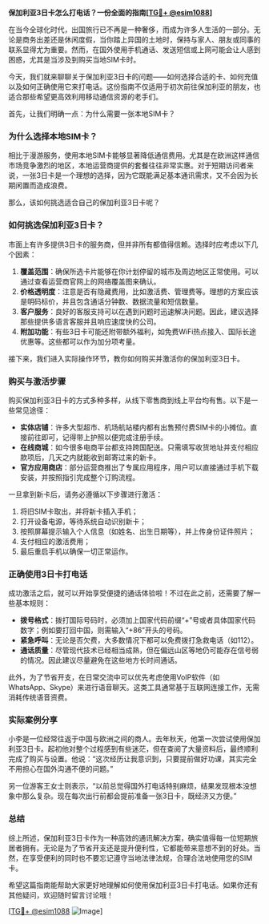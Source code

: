 **保加利亚3日卡怎么打电话？一份全面的指南[[TG💪+ @esim1088](https://t.me/s/esim1088)]**

在当今全球化时代，出国旅行已不再是一种奢侈，而成为许多人生活的一部分。无论是商务出差还是休闲度假，当你踏上异国的土地时，保持与家人、朋友或同事的联系显得尤为重要。然而，在国外使用手机通话、发送短信或上网可能会让人感到困惑，尤其是当涉及到购买当地SIM卡时。

今天，我们就来聊聊关于保加利亚3日卡的问题——如何选择合适的卡、如何充值以及如何正确使用它来打电话。这份指南不仅适用于初次前往保加利亚的朋友，也适合那些希望更高效利用移动通信资源的老手们。

首先，让我们明确一点：为什么需要一张本地SIM卡？

### 为什么选择本地SIM卡？

相比于漫游服务，使用本地SIM卡能够显著降低通信费用。尤其是在欧洲这样通信市场竞争激烈的地区，本地运营商提供的套餐往往非常实惠。对于短期访问者来说，一张3日卡是一个理想的选择，因为它既能满足基本通讯需求，又不会因为长期闲置而造成浪费。

那么，该如何挑选适合自己的保加利亚3日卡呢？

### 如何挑选保加利亚3日卡？

市面上有许多提供3日卡的服务商，但并非所有都值得信赖。选择时应考虑以下几个因素：

1. **覆盖范围**：确保所选卡片能够在你计划停留的城市及周边地区正常使用。可以通过查看运营商官网上的网络覆盖图来确认。
2. **价格透明度**：注意是否有隐藏费用，比如激活费、管理费等。理想的方案应该是明码标价，并且包含通话分钟数、数据流量和短信数量。
3. **客户服务**：良好的客服支持可以在遇到问题时迅速解决问题。因此，建议选择那些提供多语言客服并且响应速度快的公司。
4. **附加功能**：有些3日卡可能还附带额外福利，如免费WiFi热点接入、国际长途优惠等。这些都可以作为加分项考量。

接下来，我们进入实际操作环节，教你如何购买并激活你的保加利亚3日卡。

### 购买与激活步骤

购买保加利亚3日卡的方式多种多样，从线下零售商到线上平台均有售。以下是一些常见途径：

- **实体店铺**：许多大型超市、机场航站楼内都有出售预付费SIM卡的小摊位。直接前往即可，记得带上护照以便完成注册手续。
- **在线商城**：如今很多电商平台都支持跨国配送。只需填写收货地址并支付相应款项后，几天之内就能收到邮寄过来的新卡。
- **官方应用商店**：部分运营商推出了专属应用程序，用户可以直接通过手机下载安装，并按照指引完成整个订购流程。

一旦拿到新卡后，请务必遵循以下步骤进行激活：

1. 将旧SIM卡取出，并将新卡插入手机；
2. 打开设备电源，等待系统自动识别新卡；
3. 按照屏幕提示输入个人信息（如姓名、出生日期等），并上传身份证件照片；
4. 支付相应的激活费用；
5. 最后重启手机以确保一切正常运作。

### 正确使用3日卡打电话

成功激活之后，就可以开始享受便捷的通话体验啦！不过在此之前，还需要了解一些基本规则：

- **拨号格式**：拨打国际号码时，必须加上国家代码前缀“+”号或者具体国家代码数字；例如要打回中国，则需输入“+86”开头的号码。
- **紧急呼叫**：无论是否欠费，大多数情况下都可以免费拨打急救电话（如112）。
- **通话质量**：尽管现代技术已经相当成熟，但在偏远山区等地仍可能存在信号弱的情况。因此建议尽量避免在这些地方长时间通话。

此外，为了节省开支，在日常交流中可以优先考虑使用VoIP软件（如WhatsApp、Skype）来进行语音聊天。这类工具通常基于互联网连接工作，无需消耗传统语音资费。

### 实际案例分享

小李是一位经常往返于中国与欧洲之间的商人。去年秋天，他第一次尝试使用保加利亚3日卡。起初他对整个过程感到有些迷茫，但在查阅了大量资料后，最终顺利完成了购买与设置。他说：“这次经历让我意识到，只要提前做好功课，其实完全不用担心在国外沟通不便的问题。”

另一位游客王女士则表示，“以前总觉得国外打电话特别麻烦，结果发现根本没想象中那么复杂。现在每次出行前都会提前准备一张3日卡，既经济又方便。”

### 总结

综上所述，保加利亚3日卡作为一种高效的通讯解决方案，确实值得每一位短期旅居者拥有。无论是为了节省开支还是提升便利性，它都能带来意想不到的好处。当然，在享受便利的同时也不要忘记遵守当地法律法规，合理合法地使用您的SIM卡。

希望这篇指南能帮助大家更好地理解如何使用保加利亚3日卡打电话。如果你还有其他疑问，欢迎随时留言讨论哦！

[[TG💪+ @esim1088](https://t.me/s/esim1088) ![Image](https://i.postimg.cc/4NQfJmqS/Snipaste-2025-05-13-00-14-12.png)]